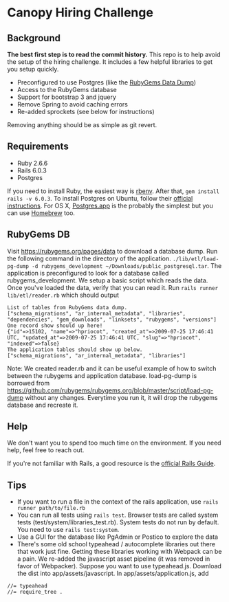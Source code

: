 # Canopy Hiring Challenge
## Background
**The best first step is to read the commit history.** This repo is to help avoid the setup
of the hiring challenge. It includes a few helpful libraries to get you setup quickly.

* Preconfigured to use Postgres (like the [RubyGems Data Dump](https://rubygems.org/pages/data))
* Access to the RubyGems database
* Support for bootstrap 3 and jquery
* Remove Spring to avoid caching errors
* Re-added sprockets (see below for instructions)

Removing anything should be as simple as git revert.

## Requirements
* Ruby 2.6.6
* Rails 6.0.3
* Postgres

If you need to install Ruby, the easiest way is [rbenv](https://github.com/rbenv/rbenv#installation).
After that, `gem install rails -v 6.0.3`. To install Postgres on Ubuntu, follow their
[official instructions](https://www.postgresql.org/download/linux/ubuntu/).
For OS X, [Postgres.app](https://postgresapp.com/) is the probably the simplest
but you can use [Homebrew](https://www.robinwieruch.de/postgres-sql-macos-setup) too.

## RubyGems DB
Visit https://rubygems.org/pages/data to download a database dump. Run the following command
in the directory of the application.
`./lib/etl/load-pg-dump -d rubygems_development ~/Downloads/public_postgresql.tar`. The application
is preconfigured to look for a database called rubygems_development. We setup a basic script which
reads the data. Once you've loaded the data, verify that you can read it.
Run `rails runner lib/etl/reader.rb` which should output
```
List of tables from RubyGems data dump.
["schema_migrations", "ar_internal_metadata", "libraries", "dependencies", "gem_downloads", "linksets", "rubygems", "versions"]
One record show should up here!
{"id"=>15102, "name"=>"hpriocot", "created_at"=>2009-07-25 17:46:41 UTC, "updated_at"=>2009-07-25 17:46:41 UTC, "slug"=>"hpriocot", "indexed"=>false}
The application tables should show up below.
["schema_migrations", "ar_internal_metadata", "libraries"]
```

Note: We created reader.rb and it can be useful example of how to switch between the rubygems and application database.
load-pg-dump is borrowed from https://github.com/rubygems/rubygems.org/blob/master/script/load-pg-dump
without any changes. Everytime you run it, it will drop the rubygems database and recreate it.

## Help
We don't want you to spend too much time on the environment. If you need help, feel free to reach out.

If you're not familiar with Rails, a good resource is the [official Rails Guide](https://guides.rubyonrails.org/).

## Tips
* If you want to run a file in the context of the rails application, use `rails runner path/to/file.rb`
* You can run all tests using `rails test`. Browser tests are called system tests (test/system/libraries_test.rb).
System tests do not run by default. You need to use `rails test:system`.
* Use a GUI for the database like PgAdmin or Postico to explore the data
* There's some old school typeahead / autocomplete libraries out there that work just fine. Getting these
libraries working with Webpack can be a pain. We re-added the javascript asset pipeline (it was removed in favor
of Webpacker).
Suppose you want to use typeahead.js. Download the dist into app/assets/javascript. In app/assets/application.js, add
```
//= typeahead
//= require_tree .
```
